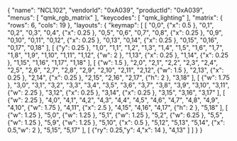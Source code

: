 {
    "name": "NCL102",
    "vendorId": "0xA039",
    "productId": "0xA039",
    "menus": [
        "qmk_rgb_matrix"
    ],
    "keycodes": [
        "qmk_lighting"
    ],
    "matrix": {
        "rows": 6,
        "cols": 19
    },
    "layouts": {
        "keymap": [
            [
                "0,0",
                {"x": 0.5
                },
                "0,1",
                "0,2",
                "0,3",
                "0,4",
                {"x": 0.25
                },
                "0,5",
                "0,6",
                "0,7",
                "0,8",
                {"x": 0.25
                },
                "0,9",
                "0,10",
                "0,11",
                "0,12",
                {"x": 0.25
                },
                "0,13",
                "0,14",
                {"x": 0.25
                },
                "0,15",
                "0,16",
                "0,17",
                "0,18"
            ],
            [
                {"y": 0.25
                },
                "1,0",
                "1,1",
                "1,2",
                "1,3",
                "1,4",
                "1,5",
                "1,6",
                "1,7",
                "1,8",
                "1,9",
                "1,10",
                "1,11",
                "1,12",
                {"w": 2
                },
                "1,13",
                {"x": 0.25
                },
                "1,14",
                {"x": 0.25
                },
                "1,15",
                "1,16",
                "1,17",
                "1,18"
            ],
            [
                {"w": 1.5
                },
                "2,0",
                "2,1",
                "2,2",
                "2,3",
                "2,4",
                "2,5",
                "2,6",
                "2,7",
                "2,8",
                "2,9",
                "2,10",
                "2,11",
                "2,12",
                {"w": 1.5
                },
                "2,13",
                {"x": 0.25
                },
                "2,14",
                {"x": 0.25
                },
                "2,15",
                "2,16",
                "2,17",
                {"h": 2
                },
                "3,18"
            ],
            [
                {"w": 1.75
                },
                "3,0",
                "3,1",
                "3,2",
                "3,3",
                "3,4",
                "3,5",
                "3,6",
                "3,7",
                "3,8",
                "3,9",
                "3,10",
                "3,11",
                {"w": 2.25
                },
                "3,12",
                {"x": 0.25
                },
                "3,14",
                {"x": 0.25
                },
                "3,15",
                "3,16",
                "3,17"
            ],
            [
                {"w": 2.25
                },
                "4,0",
                "4,1",
                "4,2",
                "4,3",
                "4,4",
                "4,5",
                "4,6",
                "4,7",
                "4,8",
                "4,9",
                "4,10",
                {"w": 1.75
                },
                "4,11",
                {"x": 2.5
                },
                "4,15",
                "4,16",
                "4,17",
                {"h": 2
                },
                "5,18"
            ],
            [
                {"w": 1.25
                },
                "5,0",
                {"w": 1.25
                },
                "5,1",
                {"w": 1.25
                },
                "5,2",
                {"w": 6.25
                },
                "5,5",
                {"w": 1.25
                },
                "5,9",
                {"w": 1.25
                },
                "5,10",
                {"x": 0.5
                },
                "5,12",
                "5,13",
                "5,14",
                {"x": 0.5,"w": 2
                },
                "5,15",
                "5,17"
            ],
            [
                {"ry": 0.25,"y": 4,"x": 14
                },
                "4,13"
            ]
        ]
    }
}